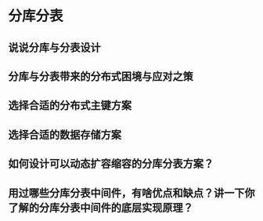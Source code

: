 # 分库分表

## 说说分库与分表设计

## 分库与分表带来的分布式困境与应对之策

## 选择合适的分布式主键方案

## 选择合适的数据存储方案

## 如何设计可以动态扩容缩容的分库分表方案？

## 用过哪些分库分表中间件，有啥优点和缺点？讲一下你了解的分库分表中间件的底层实现原理？